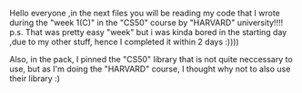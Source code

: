Hello everyone ,in the next files you will be reading my code that I wrote during the "week 1(C)" in the "CS50" course by "HARVARD" university!!!!
p.s. That was pretty easy "week" but i was kinda bored in the starting day ,due to my other stuff, 
hence I completed it within 2 days :))))

Also, in the pack, I pinned the "CS50" library that is not quite neccessary to use,
but as I'm doing the "HARVARD" course, I thought why not to also use their library :)
